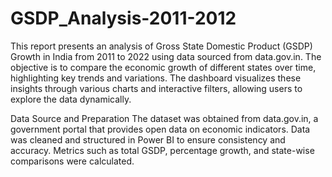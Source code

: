 # GSDP_Analysis-2011-2012
This report presents an analysis of Gross State Domestic Product (GSDP) Growth in India from 2011 to 2022 using data sourced from data.gov.in. The objective is to compare the economic growth of different states over time, highlighting key trends and variations. The dashboard visualizes these insights through various charts and interactive filters, allowing users to explore the data dynamically.

Data Source and Preparation
The dataset was obtained from data.gov.in, a government portal that provides open data on economic indicators.
Data was cleaned and structured in Power BI to ensure consistency and accuracy.
Metrics such as total GSDP, percentage growth, and state-wise comparisons were calculated.
